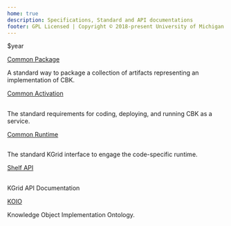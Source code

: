 ```yaml
---
home: true
description: Specifications, Standard and API documentations
footer: GPL Licensed | Copyright © 2018-present University of Michigan
---
```

$year
<div class="features">
  <div class="feature">
    <div class="action hero">
        <a href="packaging/" class="nav-link action-button">Common Package</a>
    </div>    
    <p>A standard way to package a collection of artifacts representing an implementation of CBK.</p>
  </div>

  <div class="feature">
    <div class="action hero">
          <a href="activation/" class="nav-link action-button">Common Activation</a>
    </div>    
    <h2></h2>
    <p>The standard requirements for coding, deploying, and running CBK as a service.</p>
  </div>

  <div class="feature">
  <div class="action hero">
  <a href="runtimes/" class="nav-link action-button">Common Runtime</a>
  </div>    
  <h2></h2>
  <p>The standard KGrid interface to engage the code-specific runtime.</p>
  </div>

  <div class="feature">
    <div class="action hero">
        <a href="shelf-api/" class="nav-link action-button">Shelf API</a>
    </div>    
    <h2></h2>
    <p>KGrid API Documentation</p>
  </div>

  <div class="feature">
    <div class="action hero">
        <a href="packaging/" class="nav-link action-button">KOIO</a>
    </div>    
    <p>Knowledge Object Implementation Ontology.</p>
  </div>


</div>
